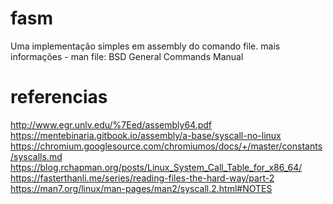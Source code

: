 # fasm
Uma implementação simples em assembly do comando file.
mais informações - man file: BSD General Commands Manual

# referencias
http://www.egr.unlv.edu/%7Eed/assembly64.pdf
https://mentebinaria.gitbook.io/assembly/a-base/syscall-no-linux
https://chromium.googlesource.com/chromiumos/docs/+/master/constants/syscalls.md
https://blog.rchapman.org/posts/Linux_System_Call_Table_for_x86_64/
https://fasterthanli.me/series/reading-files-the-hard-way/part-2
https://man7.org/linux/man-pages/man2/syscall.2.html#NOTES
